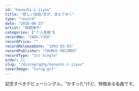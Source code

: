 ```yaml
---
id: "kanashi-i-jiyuu"
title: "悲しい自由/恋が、消えてゆく"
type: "record"
date: "2010-08-23"
artist: "岡崎律子"
categories: ["个人单曲"]
recordNo: "TADX-7358"
recordPrice: ""
recordReleaseDate: "1993.03.03"
recordPublisher: "TAURUS RECORDS"
recordType: "1st Single"
order: 21
slug: "/discography/kanashi-i-jiyuu"
coverImage: "1stsg.gif"
---
```


記念すべきデビューシングル。“かすった”けど、特徴ある名曲です。
